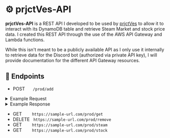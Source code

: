 # :gear: prjctVes-API
**prjctVes-API** is a REST API I developed to be used by [prjctVes](https://github.com/MaiTra10/prjctVes) to allow it to interact with its DynamoDB table and retrieve Steam Market and stock price data. I created this REST API through the use of the AWS API Gateway and Lambda functions.

While this isn't meant to be a publicly available API as I only use it internally to retrieve data for the Discord bot (authorized via private API key), I will provide documentation for the different API Gateway resources.

## :electric_plug: Endpoints

- POST &emsp;&ensp;```/prod/add```
<details>
  <summary>Example Request</summary>
  <p>
    <pre lang="python">curl -X POST https://4qq4mnhpug.execute-api.us-west-2.amazonaws.com/prod/add?for=stock&itemToAdd=TSLA:NASDAQ&user=USER_ID \
        -H 'x-api-key:API_KEY'
      </pre>
  </p>
</details>
<details>
  <summary>Example Response</summary>
  <p>
    <pre lang="python">Status: 400
    </pre>
  </p>
</details>

- GET &emsp;&emsp;```https://sample-url.com/prod/get```
- DELETE &nbsp;&nbsp;```https://sample-url.com/prod/remove```
- GET &emsp;&emsp;```https://sample-url.com/prod/steam```
- GET &emsp;&emsp;```https://sample-url.com/prod/stock```
